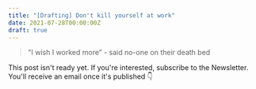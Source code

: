 ```yaml
---
title: "[Drafting] Don't kill yourself at work"
date: 2021-07-28T00:00:00Z
draft: true
---
```

> "I wish I worked more” - said no-one on their death bed

 <!--more-->

This post isn't ready yet. If you're interested, subscribe to the Newsletter. You'll receive an email once it's published 👇
